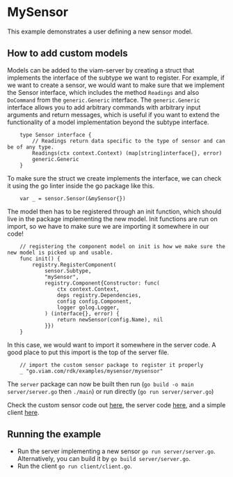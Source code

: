 # MySensor

This example demonstrates a user defining a new sensor model.


## How to add custom models

Models can be added to the viam-server by creating a struct that implements the interface of the subtype we want to register.
For example, if we want to create a sensor, we would want to make sure that we implement the Sensor interface, which includes the method `Readings` and also `DoCommand` from the `generic.Generic` interface.
The `generic.Generic` interface allows you to add arbitrary commands with arbitrary input arguments and return messages, which is useful if you want to extend the functionality of a model implementation beyond the subtype interface.

```
    type Sensor interface {
        // Readings return data specific to the type of sensor and can be of any type.
        Readings(ctx context.Context) (map[string]interface{}, error)
        generic.Generic
    }
```

To make sure the struct we create implements the interface, we can check it using the go linter inside the go package like this.
```
    var _ = sensor.Sensor(&mySensor{})
```

The model then has to be registered through an init function, which should live in the package implementing the new model.
Init functions are run on import, so we have to make sure we are importing it somewhere in our code!

```
    // registering the component model on init is how we make sure the new model is picked up and usable.
    func init() {
        registry.RegisterComponent(
            sensor.Subtype,
            "mySensor",
            registry.Component{Constructor: func(
                ctx context.Context,
                deps registry.Dependencies,
                config config.Component,
                logger golog.Logger,
            ) (interface{}, error) {
                return newSensor(config.Name), nil
            }})
    }
```

In this case, we would want to import it somewhere in the server code. A good place to put this import is the top of the server file.
```
	// import the custom sensor package to register it properly
	_ "go.viam.com/rdk/examples/mysensor/mysensor"
```

The `server` package can now be built then run (`go build -o main server/server.go` then `./main`) or run directly (`go run server/server.go`)

Check the custom sensor code out [here](https://github.com/viamrobotics/rdk/blob/main/examples/mysensor/mysensor/mysensor.go), the server code [here](https://github.com/viamrobotics/rdk/blob/main/examples/mysensor/server/server.go), and a simple client [here](https://github.com/viamrobotics/rdk/blob/main/examples/mysensor/client/client.go).
## Running the example

* Run the server implementing a new sensor `go run server/server.go`. Alternatively, you can build it by `go build server/server.go`.
* Run the client `go run client/client.go`.
